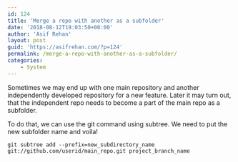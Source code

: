 ```yaml
---
id: 124
title: 'Merge a repo with another as a subfolder'
date: '2018-08-12T19:03:50+00:00'
author: 'Asif Rehan'
layout: post
guid: 'https://asifrehan.com/?p=124'
permalink: /merge-a-repo-with-another-as-a-subfolder/
categories:
    - System
---
```


Sometimes we may end up with one main repository and another independently developed repository for a new feature. Later it may turn out, that the independent repo needs to become a part of the main repo as a subfolder.

To do that, we can use the git command using subtree. We need to put the new subfolder name and voila!

```
git subtree add --prefix=new_subdirectory_name git://github.com/userid/main_repo.git project_branch_name
```